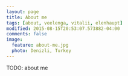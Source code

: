```yaml
---
layout: page
title: About me
tags: [about, veelenga, vitalii, elenhaupt]
modified: 2015-08-15T20:53:07.573882-04:00
comments: false
image:
  feature: about-me.jpg
  photo: Denizli, Turkey
---
```


TODO: about me
